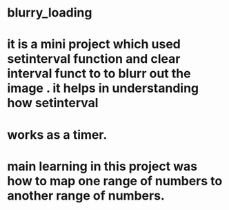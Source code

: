 # blurry_loading
# it is a mini project which used setinterval function and clear interval funct to to blurr out the image . it helps in understanding how setinterval
# works as a timer. 

# main learning in this project was how to map one range of numbers to another range of numbers.
